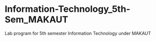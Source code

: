 # Information-Technology_5th-Sem_MAKAUT
Lab program for 5th semester Information Technology under MAKAUT
